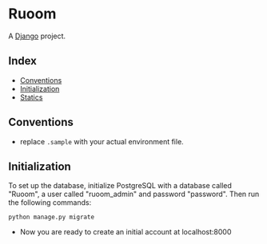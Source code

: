 # Ruoom

A [Django](https://docs.djangoproject.com) project.

## Index

- [Conventions](#conventions)
- [Initialization](#initialization)
- [Statics](#statics)

## Conventions

- replace `.sample` with your actual environment file.

## Initialization

To set up the database, initialize PostgreSQL with a database called "Ruoom", a user called "ruoom_admin" and password "password".
Then run the following commands:

```
python manage.py migrate
```

* Now you are ready to create an initial account at localhost:8000

